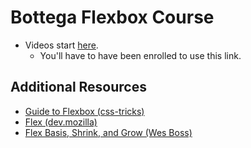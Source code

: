 # Bottega Flexbox Course

- Videos start [here](https://bottega.devcamp.com/full-stack-development-javascript-python/guide/how-to-align-content-vertically-horizontally-page-flexbox).
  - You'll have to have been enrolled to use this link.

## Additional Resources

- [Guide to Flexbox (css-tricks)](https://css-tricks.com/snippets/css/a-guide-to-flexbox/)
- [Flex (dev.mozilla)](https://developer.mozilla.org/en-US/docs/Web/CSS/flex)
- [Flex Basis, Shrink, and Grow (Wes Boss)](https://www.youtube.com/watch?v=CFgeJq4l1YM&t=3s)
  